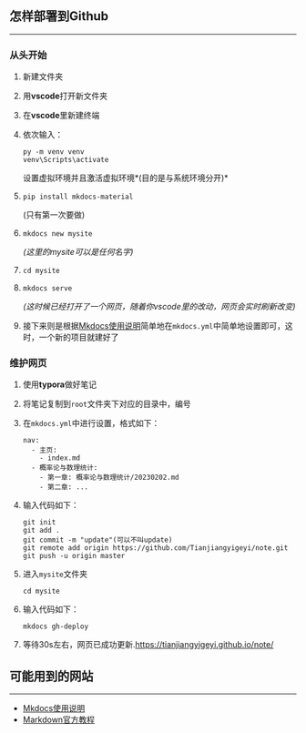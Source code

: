 ## 怎样部署到Github

------

###  从头开始

1. 新建文件夹

2. 用**vscode**打开新文件夹

3. 在**vscode**里新建终端

4. 依次输入：

   ```
   py -m venv venv
   venv\Scripts\activate
   ```

   设置虚拟环境并且激活虚拟环境*(目的是与系统环境分开)*

5. ```
   pip install mkdocs-material
   ```

   (只有第一次要做)

6. ```
   mkdocs new mysite
   ```

    *(这里的mysite可以是任何名字)*

7. ```
   cd mysite
   ```

8. ```
   mkdocs serve
   ```

   *(这时候已经打开了一个网页，随着你vscode里的改动，网页会实时刷新改变)*

9. 接下来则是根据[Mkdocs使用说明](https://squidfunk.github.io/mkdocs-material/getting-started/)简单地在`mkdocs.yml`中简单地设置即可，这时，一个新的项目就建好了

### 维护网页

1. 使用**typora**做好笔记

2. 将笔记复制到`root`文件夹下对应的目录中，编号

3. 在`mkdocs.yml`中进行设置，格式如下：

   ```
   nav:
     - 主页:
       - index.md
     - 概率论与数理统计:
       - 第一章: 概率论与数理统计/20230202.md
       - 第二章: ...
   ```

4. 输入代码如下：

   ```
   git init
   git add .
   git commit -m "update"(可以不叫update)
   git remote add origin https://github.com/Tianjiangyigeyi/note.git
   git push -u origin master
   ```

5. 进入`mysite`文件夹

   ```
   cd mysite
   ```

6. 输入代码如下：

   ```
   mkdocs gh-deploy
   ```

7. 等待30s左右，网页已成功更新.https://tianjiangyigeyi.github.io/note/

## 可能用到的网站

----

- [Mkdocs使用说明](https://squidfunk.github.io/mkdocs-material/getting-started/)
- [Markdown官方教程](https://markdown.com.cn/cheat-sheet.html#%E6%80%BB%E8%A7%88)

